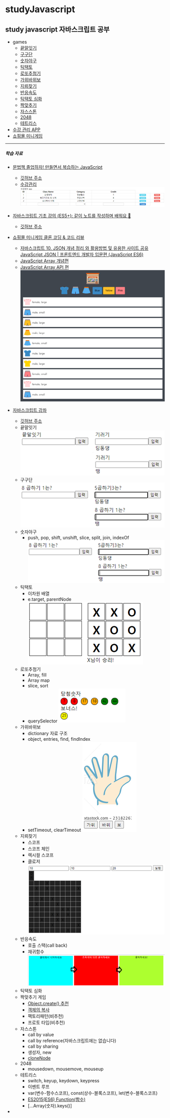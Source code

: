 # studyJavascript
study javascript
자바스크립트 공부
---
+ games
    + [끝말잇기](https://leedokchidok19.github.io/studyJavascript/webGame/끝말잇기.html)
    + [구구단](https://leedokchidok19.github.io/studyJavascript/webGame/구구단.html)
    + [숫자야구](https://leedokchidok19.github.io/studyJavascript/webGame/숫자야구.html)
    + [틱택토](https://leedokchidok19.github.io/studyJavascript/webGame/틱택토.html)
    + [로또추첨기](https://leedokchidok19.github.io/studyJavascript/webGame/로또.html)
    + [가위바위보](https://leedokchidok19.github.io/studyJavascript/webGame/가위바위보.html)
    + [지뢰찾기](https://leedokchidok19.github.io/studyJavascript/webGame/지뢰찾기.html)
    + [반응속도](https://leedokchidok19.github.io/studyJavascript/webGame/반응속도.html)
    + [틱택토 심화](https://leedokchidok19.github.io/studyJavascript/webGame/틱택토(컴퓨터).html)
    + [짝맞추기](https://leedokchidok19.github.io/studyJavascript/webGame/짝맞추기.html)
    + [자스스톤](https://leedokchidok19.github.io/studyJavascript/webGame/자스스톤.html)
    + [2048](https://leedokchidok19.github.io/studyJavascript/webGame/2048.html)
    + [테트리스](https://leedokchidok19.github.io/studyJavascript/webGame/테트리스.html)
+ [수강 관리 APP](https://leedokchidok19.github.io/studyJavascript/study/study.html)
+ [쇼핑몰 미니게임](https://leedokchidok19.github.io/studyJavascript/miniShopping/index.html)
---
##### 학습 자료
+ [문법책 졸업하자! 만들면서 복습하는 JavaScript](https://edu.goorm.io/learn/lecture/25046/%EB%AC%B8%EB%B2%95%EC%B1%85-%EC%A1%B8%EC%97%85%ED%95%98%EC%9E%90-%EB%A7%8C%EB%93%A4%EB%A9%B4%EC%84%9C-%EB%B3%B5%EC%8A%B5%ED%95%98%EB%8A%94-javascript)
    + [깃허브 주소](https://github.com/kangtegong/JS-project-class/tree/master/1-Handling-HTML-With-JS)
    + [수강관리](https://leedokchidok19.github.io/studyJavascript/study/study.html)   
    ![수강관리 APP 화면](images/study/study.PNG) 
+ [자바스크립트 기초 강의 (ES5+): 같이 노트를 작성하며 배워요 📒](https://www.youtube.com/watch?v=wcsVjmHrUQg&list=PLv2d7VI9OotTVOL4QmPfvJWPJvkmv6h-2)
    + [깃허브 주소](https://github.com/dream-ellie/learn-javascript)

+ [쇼핑몰 미니게임 클론 코딩 & 코드 리뷰](https://academy.dream-coding.com/courses/mini-shopping)
    + [자바스크립트 10. JSON 개념 정리 와 활용방법 및 유용한 사이트 공유 JavaScript JSON | 프론트엔드 개발자 입문편 (JavaScript ES6)](https://www.youtube.com/watch?v=FN_D4Ihs3LE&feature=youtu.be)
    + [JavaScript Array 개념편](https://youtu.be/yOdAVDuHUKQ)
    + [JavaScript Array API 편](https://youtu.be/3CUjtKJ7PJg)
    ![쇼핑몰 미니게임 화면](images/minishopping/minishopping.PNG)
+ [자바스크립트 강좌](https://www.youtube.com/watch?v=Qq2IJ2iEgWA&list=PLcqDmjxt30Rtbxbh4eJREOVekql_kWVmu)
    + [깃허브 주소](https://github.com/ZeroCho/webgame-lecture)
    + 끝말잇기
           ![끝말잇기 화면](images/webGame/끝말잇기.PNG)
    + 구구단
           ![구구단 화면](images/webGame/구구단.PNG)
    + 숫자야구
        + push, pop, shift, unshift, slice, split, join, indexOf
           ![숫자야구 화면](images/webGame/구구단.PNG)
    + 틱택토
        + 이차원 배열
        + e.target, parentNode
           ![틱택토 화면](images/webGame/틱택토.PNG)
    + 로또추첨기
        + Array, fill
        + Array map
        + slice, sort
        + querySelector
           ![로또추첨기](images/webGame/로또추첨기.PNG)
    + 가위바위보
        + dictionary 자료 구조
        + object, entries, find, findIndex
        + setTimeout, clearTimeout
           ![가위바위보](images/webGame/가위바위보.PNG)
    + 지뢰찾기
        + 스코프
        + 스코프 체인
        + 렉시컬 스코프
        + 클로저
           ![지뢰찾기](images/webGame/지뢰찾기.PNG)
    + 반응속도
        + 호출 스택(call back)
        + 재귀함수
           ![반응속도](images/webGame/반응속도.PNG)
    + 틱택토 심화
    + 짝맞추기 게임
        + [Object.create() 추천](https://developer.mozilla.org/ko/docs/Web/JavaScript/Reference/Global_Objects/Object/create)
        + [객체의 복사](https://www.zerocho.com/category/JavaScript/post/5750d384b73ae5152792188d)
        + 팩토리패턴(비추천)
        + 프로토 타입(비추천)
    + 자스스톤
        + call by value
        + call by reference(자바스크립트에는 없습니다)
        + call by sharing
        + 생성자, new
        + [cloneNode](https://webisfree.com/2015-05-06/[%EC%9E%90%EB%B0%94%EC%8A%A4%ED%81%AC%EB%A6%BD%ED%8A%B8]-clonenode()-%ED%95%A8%EC%88%98%EB%A5%BC-%EC%82%AC%EC%9A%A9%ED%95%B4-%EB%85%B8%EB%93%9C-%EB%B3%B5%EC%A0%9C%ED%95%98%EA%B8%B0)
    + 2048
        + mousedown, mousemove, mouseup
    + 테트리스
        + switch, keyup, keydown, keypress
        + 이벤트 루프
        + var(변수-함수스코프), const(상수-블록스코프), let(변수-블록스코프)
        + [ES2015(ES6) Function(함수)](https://www.zerocho.com/category/ECMAScript/post/5759abc132522e883c6f6dda)
        + [...Array(숫자).keys()]
+
